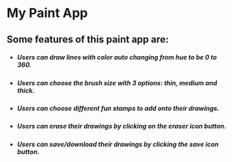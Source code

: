 <h1> My Paint App </h1>

<h2>Some features of this paint app are:</h2>
<ul>
    <li>
        <h5>Users can draw lines with color auto changing from hue to be 0 to 360.</h5>
    </li>
    <li>
        <h5>Users can choose the brush size with 3 options: thin, medium and thick.</h5>
    </li>
    <li>
        <h5>Users can choose different fun stamps to add onto their drawings. </h5>
    </li>
    <li>
        <h5>Users can erase their drawings by clicking on the eraser icon button. </h5>
    </li>
    <li>
        <h5>Users can save/download their drawings by clicking the save icon button.</h5>
    </li>
</ul>